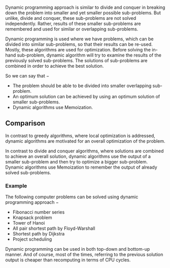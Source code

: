 Dynamic programming approach is similar to divide and conquer in breaking down the problem into smaller and yet smaller possible sub-problems. But unlike, divide and conquer, these sub-problems are not solved independently. Rather, results of these smaller sub-problems are remembered and used for similar or overlapping sub-problems.

Dynamic programming is used where we have problems, which can be divided into similar sub-problems, so that their results can be re-used. Mostly, these algorithms are used for optimization. Before solving the in-hand sub-problem, dynamic algorithm will try to examine the results of the previously solved sub-problems. The solutions of sub-problems are combined in order to achieve the best solution.

So we can say that −

*   The problem should be able to be divided into smaller overlapping sub-problem.
*   An optimum solution can be achieved by using an optimum solution of smaller sub-problems.
*   Dynamic algorithms use Memoization.

## Comparison
In contrast to greedy algorithms, where local optimization is addressed, dynamic algorithms are motivated for an overall optimization of the problem.

In contrast to divide and conquer algorithms, where solutions are combined to achieve an overall solution, dynamic algorithms use the output of a smaller sub-problem and then try to optimize a bigger sub-problem. Dynamic algorithms use Memoization to remember the output of already solved sub-problems.

### Example
The following computer problems can be solved using dynamic programming approach −

*   Fibonacci number series
*   Knapsack problem
*   Tower of Hanoi
*   All pair shortest path by Floyd-Warshall
*   Shortest path by Dijkstra
*   Project scheduling

Dynamic programming can be used in both top-down and bottom-up manner. And of course, most of the times, referring to the previous solution output is cheaper than recomputing in terms of CPU cycles.